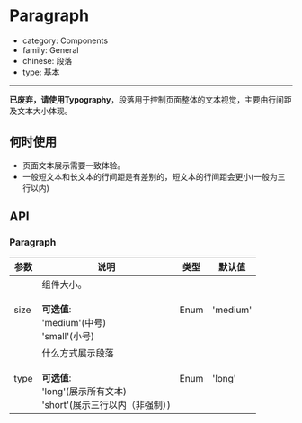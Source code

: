 # Paragraph

-   category: Components
-   family: General
-   chinese: 段落
-   type: 基本

---
**已废弃，请使用Typography**，段落用于控制页面整体的文本视觉，主要由行间距及文本大小体现。

## 何时使用

-   页面文本展示需要一致体验。
-   一般短文本和长文本的行间距是有差别的，短文本的行间距会更小(一般为三行以内)

## API

### Paragraph

| 参数   | 说明                                                                 | 类型   | 默认值      |
| ---- | ------------------------------------------------------------------ | ---- | -------- |
| size | 组件大小。<br><br>**可选值**:<br>'medium'(中号)<br>'small'(小号)               | Enum | 'medium' |
| type | 什么方式展示段落<br><br>**可选值**:<br>'long'(展示所有文本)<br>'short'(展示三行以内（非强制）) | Enum | 'long'   |
